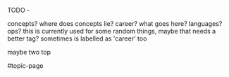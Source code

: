 TODO -

concepts?
	where does concepts lie?
career?
what goes here?
languages?
ops?
this is currently used for some random things, maybe that needs a better tag?
	sometimes is labelled as 'career' too


maybe two top

#topic-page 